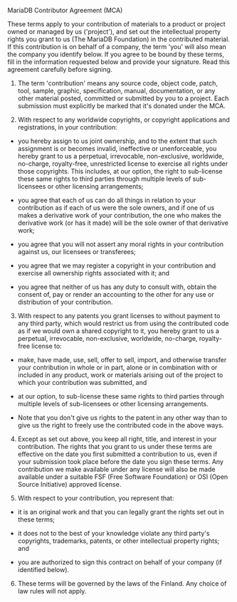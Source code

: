 MariaDB Contributor Agreement (MCA)

These terms apply to your contribution of materials to a product or project owned or managed by us ('project'), and set out the intellectual property rights you grant to us (The MariaDB Foundation) in the contributed material. If this contribution is on behalf of a company, the term 'you' will also mean the company you identify below. If you agree to be bound by these terms, fill in the information requested below and provide your signature. Read this agreement carefully before signing.

1. The term 'contribution' means any source code, object code, patch, tool, sample, graphic, specification, manual, documentation, or any other material posted, committed or submitted by you to a project. Each submission must explicitly be marked that it's donated under the MCA.

2. With respect to any worldwide copyrights, or copyright applications and registrations, in your contribution:

  - you hereby assign to us joint ownership, and to the extent that such assignment is or becomes invalid, ineffective or unenforceable, you hereby grant to us a perpetual, irrevocable, non-exclusive, worldwide, no-charge, royalty-free, unrestricted license to exercise all rights under those copyrights. This includes, at our option, the right to sub-license these same rights to third parties through multiple levels of sub-licensees or other licensing arrangements;

  - you agree that each of us can do all things in relation to your contribution as if each of us were the sole owners, and if one of us makes a derivative work of your contribution, the one who makes the derivative work (or has it made) will be the sole owner of that derivative work;

  - you agree that you will not assert any moral rights in your contribution against us, our licensees or transferees;

  - you agree that we may register a copyright in your contribution and exercise all ownership rights associated with it; and

  - you agree that neither of us has any duty to consult with, obtain the consent of, pay or render an accounting to the other for any use or distribution of your contribution.

3. With respect to any patents you grant licenses to without payment to any third party, which would restrict us from using the contributed code as if we would own a shared copyright to it, you hereby grant to us a perpetual, irrevocable, non-exclusive, worldwide, no-charge, royalty-free license to:

  - make, have made, use, sell, offer to sell, import, and otherwise transfer your contribution in whole or in part, alone or in combination with or included in any product, work or materials arising out of the project to which your contribution was submitted, and

  - at our option, to sub-license these same rights to third parties through multiple levels of sub-licensees or other licensing arrangements.

  - Note that you don't give us rights to the patent in any other way than to give us the right to freely use the contributed code in the above ways.

4. Except as set out above, you keep all right, title, and interest in your contribution. The rights that you grant to us under these terms are effective on the date you first submitted a contribution to us, even if your submission took place before the date you sign these terms. Any contribution we make available under any license will also be made available under a suitable FSF (Free Software Foundation) or OSI (Open Source Initiative) approved license.

5. With respect to your contribution, you represent that:

  - it is an original work and that you can legally grant the rights set out in these terms;

  - it does not to the best of your knowledge violate any third party's copyrights, trademarks, patents, or other intellectual property rights; and

  - you are authorized to sign this contract on behalf of your company (if identified below).

6. These terms will be governed by the laws of the Finland. Any choice of law rules will not apply.
